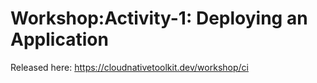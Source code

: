 # Workshop:Activity-1: Deploying an Application

Released here: https://cloudnativetoolkit.dev/workshop/ci



